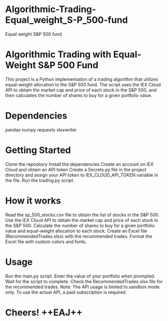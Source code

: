 # Algorithmic-Trading-Equal_weight_S-P_500-fund
 Equal weight S&P 500 fund


# Algorithmic Trading with Equal-Weight S&P 500 Fund
This project is a Python implementation of a trading algorithm that utilizes
 equal-weight allocation to the S&P 500 fund. The script uses the IEX Cloud API to obtain 
 the market cap and price of each stock in the S&P 500, and then calculates the number of 
 shares to buy for a given portfolio value.

# Dependencies
pandas
numpy
requests
xlsxwriter

# Getting Started
Clone the repository
Install the dependencies
Create an account on IEX Cloud and obtain an API token
Create a Secrets.py file in the project directory and assign your 
API token to IEX_CLOUD_API_TOKEN variable in the file.
Run the trading.py script.

# How it works
Read the sp_500_stocks.csv file to obtain the list of stocks in the S&P 500.
Use the IEX Cloud API to obtain the market cap and price of each stock in the S&P 500.
Calculate the number of shares to buy for a given portfolio value and equal-weight 
allocation to each stock.
Create an Excel file (RecommendedTrades.xlsx) with the recommended trades.
Format the Excel file with custom colors and fonts.

# Usage
Run the main.py script.
Enter the value of your portfolio when prompted.
Wait for the script to complete.
Check the RecommendedTrades.xlsx file for the recommended trades.
Note: The API usage is limited to sandbox mode only. To use the actual API, 
a paid subscription is required.


# Cheers! ++EAJ++
